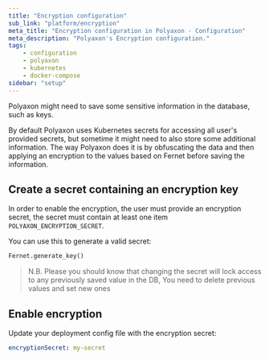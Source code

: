 ```yaml
---
title: "Encryption configuration"
sub_link: "platform/encryption"
meta_title: "Encryption configuration in Polyaxon - Configuration"
meta_description: "Polyaxon's Encryption configuration."
tags:
    - configuration
    - polyaxon
    - kubernetes
    - docker-compose
sidebar: "setup"
---
```


Polyaxon might need to save some sensitive information in the database, such as keys.

By default Polyaxon uses Kubernetes secrets for accessing all user's provided secrets,
but sometime it might need to also store some additional information.
The way Polyaxon does it is by obfuscating the data and then applying an encryption
to the values based on Fernet before saving the information.

## Create a secret containing an encryption key

In order to enable the encryption, the user must provide an encryption secret,
the secret must contain at least one item `POLYAXON_ENCRYPTION_SECRET`.

You can use this to generate a valid secret:

```python
Fernet.generate_key()
```

> N.B. Please you should know that changing the secret will lock access to any previously saved value in the DB,
You need to delete previous values and set new ones

## Enable encryption

Update your deployment config file with the encryption secret:

```yaml
encryptionSecret: my-secret
```
